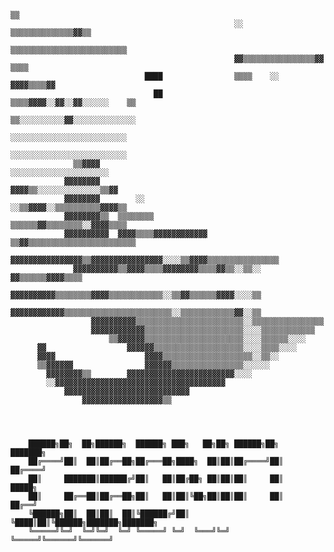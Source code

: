                                                                           ▒▒
                                                      ░░    ▒▒▒▒▒▒▒▒▒▒▒▒▒▒▓▓▒▒
                                                      ▒▒▒▒▒▒▒▒▒▒▒▒▒▒▒▒▒▒▒▒▒▒▒▒▒▒
                                                      ▓▓▒▒▒▒▒▒▒▒▒▒▒▒▒▒▒▒▓▓  ▒▒▒▒
                                  ████                ▒▒▒▒    ░░        ▓▓▓▓▒▒▒▒▓▓
                                    ██                ▒▒▒▒▓▓▓▓░░▓▓░░▓▓░░░░░░    ▒▒
                                                      ▒▒░░░░░░░░░░▓▓░░░░░░░░░░░░░░
                                                        ░░░░░░░░░░░░░░░░░░░░░░░░░░
                                                      ░░░░░░░░░░░░░░░░░░░░░░░░░░
                  ▒▒▓▓▓▓                                ░░░░░░░░░░░░░░░░░░░░░░
                ▓▓▓▓▓▓▓▓                              ▓▓▓▓▒▒░░░░░░░░░░░░░░▒▒▓▓
                ▓▓▓▓▓▓▓▓        ░░                  ░░▒▒▓▓▓▓░░▒▒▒▒▒▒▒▒▒▒▓▓▓▓▒▒
                ▓▓▓▓▓▓▓▓▒▒  ▒▒▒▒▒▒▒▒                ▒▒▒▒▒▒▓▓▒▒▒▒▒▒▒▒░░▓▓▓▓▒▒▒▒
                ▓▓▓▓▓▓▓▓▓▓  ▓▓▓▓▒▒▒▒▓▓▓▓▓▓▓▓▓▓▓▓  ▒▒▓▓▒▒▒▒▒▒▒▒▒▒▒▒▒▒▒▒▒▒▒▒▒▒▒▒
                  ▓▓▓▓▓▓▓▓▓▓▓▓▓▓▓▓▒▒▓▓▓▓▓▓▓▓▓▓▓▓▓▓▓▓░░░░▒▒▓▓▓▓▒▒▒▒▒▒▒▒▒▒▒▒▒▒▒▒
                  ▓▓▓▓▓▓▓▓▓▓▒▒▓▓▓▓▒▒▒▒▓▓▓▓▓▓▓▓▒▒▒▒▓▓▒▒░░▒▒░░  ▓▓▒▒▒▒▒▒▓▓▓▓▒▒▒▒
                    ▓▓▓▓▓▓▓▓▓▓▒▒▒▒▒▒▒▒▓▓▓▓▒▒▒▒▒▒▒▒▒▒▒▒░░▒▒▓▓▒▒▒▒▒▒▓▓▓▓░░░░▒▒
                    ▓▓▓▓▓▓▓▓▓▓▓▓▒▒▒▒▒▒▒▒▒▒▒▒▒▒▒▒▒▒▒▒▒▒▒▒░░▒▒▒▒▒▒▒▒▒▒▒▒▓▓░░▒▒
                      ▓▓▓▓▓▓▓▓▓▓▒▒▒▒▒▒▒▒▒▒▒▒▒▒▒▒▒▒▒▒▒▒▒▒░░▒▒▒▒▒▒▒▒▒▒▒▒▒▒▒▒
                      ▓▓▓▓▓▓▓▓▓▓▓▓▒▒▒▒▒▒▒▒▒▒▒▒▒▒▒▒▒▒▒▒▒▒░░░░▒▒▒▒▒▒▒▒▒▒▒▒
                          ▒▒▓▓▓▓▓▓▒▒▒▒▒▒▒▒▒▒▒▒▒▒▒▒▒▒▒▒▒▒░░░░▒▒▒▒▒▒░░░░
          ▓▓                  ▓▓▓▓▓▓▒▒▒▒▒▒▒▒▒▒▒▒▒▒▒▒▒▒▒▒░░░░▒▒▒▒░░░░
          ▓▓▓▓                    ▓▓▓▓▒▒▒▒▒▒▒▒▒▒▒▒▒▒▒▒▒▒▒▒░░▒▒░░
          ▒▒▓▓▓▓▓▓                ▓▓▓▓▓▓▒▒▒▒▒▒▒▒▒▒▒▒▒▒▒▒░░░░░░
            ▓▓▓▓▓▓▓▓▒▒        ▓▓▓▓▓▓▓▓▓▓▓▓▓▓▓▓▓▓▓▓▓▓▓▓░░░░
            ░░▓▓▓▓▓▓▓▓▓▓▓▓▓▓▓▓▓▓▓▓▓▓▓▓▓▓▓▓▓▓▓▓▓▓▓▓▓▓
                ▓▓▓▓▓▓▓▓▓▓▓▓▓▓▓▓▓▓▓▓▓▓▓▓▓▓▓▓
                    ▓▓▓▓▓▓▓▓▓▓▓▓▓▓▓▓▓▓▒▒




        ██████╗██╗  ██╗██████╗  ██████╗ ███╗   ██╗██╗ ██████╗██╗     ███████╗
        ██╔════╝██║  ██║██╔══██╗██╔═══██╗████╗  ██║██║██╔════╝██║     ██╔════╝
        ██║     ███████║██████╔╝██║   ██║██╔██╗ ██║██║██║     ██║     █████╗
        ██║     ██╔══██║██╔══██╗██║   ██║██║╚██╗██║██║██║     ██║     ██╔══╝
        ╚██████╗██║  ██║██║  ██║╚██████╔╝██║ ╚████║██║╚██████╗███████╗███████╗
        ╚═════╝╚═╝  ╚═╝╚═╝  ╚═╝ ╚═════╝ ╚═╝  ╚═══╝╚═╝ ╚═════╝╚══════╝╚══════╝
